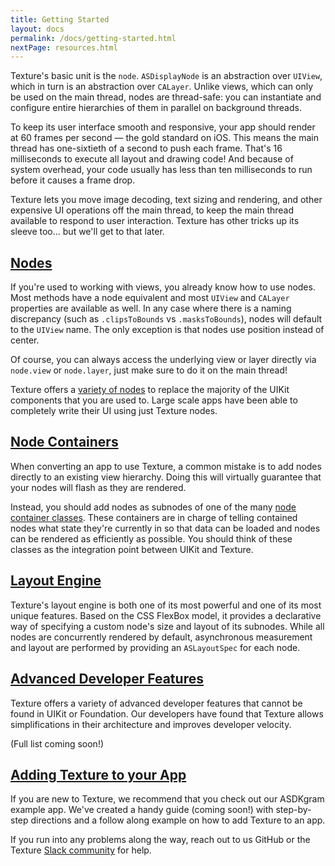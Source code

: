 ```yaml
---
title: Getting Started
layout: docs
permalink: /docs/getting-started.html
nextPage: resources.html
---
```


Texture's basic unit is the `node`.  `ASDisplayNode` is an abstraction
over `UIView`, which in turn is an abstraction over `CALayer`.  Unlike views, which
can only be used on the main thread, nodes are thread-safe:  you can
instantiate and configure entire hierarchies of them in parallel on background
threads.

To keep its user interface smooth and responsive, your app should render at 60
frames per second &mdash; the gold standard on iOS.  This means the main thread
has one-sixtieth of a second to push each frame.  That's 16 milliseconds to
execute all layout and drawing code!  And because of system overhead, your code
usually has less than ten milliseconds to run before it causes a frame drop.

Texture lets you move image decoding, text sizing and rendering, and
other expensive UI operations off the main thread, to keep the main thread available to 
respond to user interaction.  Texture has other tricks up its
sleeve too... but we'll get to that later.

<h2><a href = "node-overview.html">Nodes</a></h2>

If you're used to working with views, you already know how to use nodes.  Most methods have a node equivalent and most `UIView` and `CALayer` properties are available as well.  In any case where there is a naming discrepancy (such as `.clipsToBounds` vs `.masksToBounds`), nodes will default to the `UIView` name.  The only exception is that nodes use position instead of center.

Of course, you can always access the underlying view or layer directly via `node.view` or `node.layer`, just make sure to do it on the main thread!

Texture offers a <a href = "node-overview.html">variety of nodes</a> to replace the majority of the UIKit components that you are used to. Large scale apps have been able to completely write their UI using just Texture nodes. 

<h2><a href = "containers-overview.html">Node Containers</a></h2>

When converting an app to use Texture, a common mistake is to add nodes directly to an existing view hierarchy.  Doing this will virtually guarantee that your nodes will flash as they are rendered.  

Instead, you should add nodes as subnodes of one of the many <a href = "containers-overview.html">node container classes</a>.  These containers are in charge of telling contained nodes what state they're currently in so that data can be loaded and nodes can be rendered as efficiently as possible.  You should think of these classes as the integration point between UIKit and Texture.

<h2><a href = "/docs/layout-engine.html">Layout Engine</a></h2>

Texture's layout engine is both one of its most powerful and one of its most unique features.  Based on the CSS FlexBox model, it provides a declarative way of specifying a custom node's size and layout of its subnodes.  While all nodes are concurrently rendered by default, asynchronous measurement and layout are performed by providing an `ASLayoutSpec` for each node.

<h2><a href = "/docs/layout-engine.html">Advanced Developer Features</a></h2>

Texture offers a variety of advanced developer features that cannot be found in UIKit or Foundation.  Our developers have found that Texture allows simplifications in their architecture and improves developer velocity. 

(Full list coming soon!)

<h2><a href = "/docs/layout-engine.html">Adding Texture to your App</a></h2>

If you are new to Texture, we recommend that you check out our ASDKgram example app. We've created a handy guide (coming soon!) with step-by-step directions and a follow along example on how to add Texture to an app. 

If you run into any problems along the way, reach out to us GitHub or the Texture <a href = "/docs/resources.html#slack">Slack community</a> for help.

